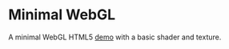 # Minimal WebGL

A minimal WebGL HTML5 [demo](https://michaelangel007.github.io/minimal_webgl/) with a basic shader and texture.
